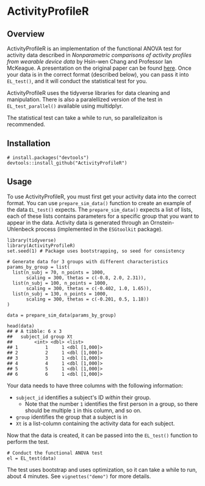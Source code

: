# ActivityProfileR

## Overview

ActivityProfileR is an implementation of the functional ANOVA test for activity data described in *Nonparametric comparisons of activity profiles from wearable device data* by Hsin-wen Chang and Professor Ian McKeague. A presentation on the original paper can be found [here](https://www.ima.umn.edu/materials/2019-2020/DW9.16-17.19/28237/talk_Minneapolis.pdf). Once your data is in the correct format (described below), you can pass it into `EL_test()`, and it will conduct the statistical test for you. 

ActivityProfileR uses the tidyverse libraries for data cleaning and manipulation. There is also a paralellized version of the test in `EL_test_parallel()` available using multidplyr.

The statistical test can take a while to run, so parallelizaiton is recommended.

## Installation

```
# install.packages("devtools")
devtools::install_github("ActivityProfileR")
```

## Usage

To use ActivityProfileR, you must first get your activity data into the correct format. You can use `prepare_sim_data()` function to create an example of the data `EL_test()` expects. The `prepare_sim_data()` expects a list of lists, each of these lists contains parameters for a specific group that you want to appear in the data. Activity data is generated through an Ornstein-Uhlenbeck process (implemented in the `ESGtoolkit` package).

```
library(tidyverse)
library(ActivityProfileR)
set.seed(1) # Package uses bootstrapping, so seed for consistency

# Generate data for 3 groups with different characteristics
params_by_group = list(
  list(n_subj = 70, n_points = 1000, 
       scaling = 300, thetas = c(-0.8, 2.0, 2.31)),
  list(n_subj = 100, n_points = 1000, 
       scaling = 300, thetas = c(-0.402, 1.0, 1.65)),
  list(n_subj = 130, n_points = 1000, 
       scaling = 300, thetas = c(-0.201, 0.5, 1.18))
)

data = prepare_sim_data(params_by_group)
```

```
head(data)
## # A tibble: 6 x 3
##   subject_id group Xt           
##        <int> <dbl> <list>       
## 1          1     1 <dbl [1,000]>
## 2          2     1 <dbl [1,000]>
## 3          3     1 <dbl [1,000]>
## 4          4     1 <dbl [1,000]>
## 5          5     1 <dbl [1,000]>
## 6          6     1 <dbl [1,000]>
```

Your data needs to have three columns with the following information:

- `subject_id` identifies a subject's ID *within* their group. 
  - Note that the number `1` identifies the first person in a group, so there should be multiple `1` in this column, and so on.
- `group` identifies the group that a subject is in
- `Xt` is a list-column containing the activity data for each subject. 

Now that the data is created, it can be passed into the `EL_test()` function to perform the test.

```
# Conduct the functional ANOVA test
el = EL_test(data)
```

The test uses bootstrap and uses optimization, so it can take a while to run, about 4 minutes. See `vignettes("demo")` for more details.